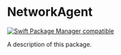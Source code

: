 # NetworkAgent

<p>
<a href="https://github.com/apple/swift-package-manager"><img src="https://camo.githubusercontent.com/685501f58b5a9e01d0dfde93d60b80f46c275435c0bfd09bb9bc9dd0dde9a830/68747470733a2f2f696d672e736869656c64732e696f2f62616467652f53776966742532305061636b6167652532304d616e616765722d636f6d70617469626c652d627269676874677265656e2e737667" alt="Swift Package Manager compatible" data-canonical-src="https://img.shields.io/badge/Swift%20Package%20Manager-compatible-brightgreen.svg" style="max-width:100%;"></a>
</p>

A description of this package.
